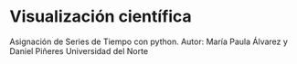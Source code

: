 # Visualización científica

Asignación de Series de Tiempo con python.
Autor: María Paula Álvarez y Daniel Piñeres
Universidad del Norte

```{tableofcontents}
```
